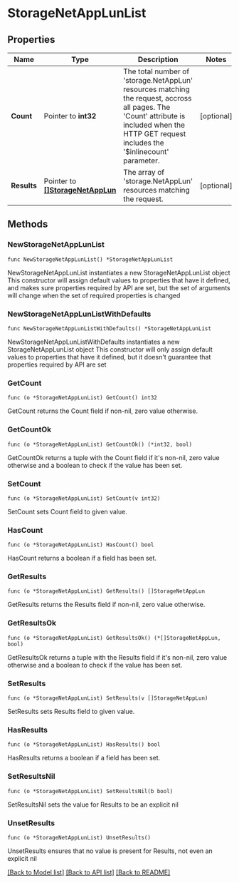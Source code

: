 # StorageNetAppLunList

## Properties

Name | Type | Description | Notes
------------ | ------------- | ------------- | -------------
**Count** | Pointer to **int32** | The total number of &#39;storage.NetAppLun&#39; resources matching the request, accross all pages. The &#39;Count&#39; attribute is included when the HTTP GET request includes the &#39;$inlinecount&#39; parameter. | [optional] 
**Results** | Pointer to [**[]StorageNetAppLun**](StorageNetAppLun.md) | The array of &#39;storage.NetAppLun&#39; resources matching the request. | [optional] 

## Methods

### NewStorageNetAppLunList

`func NewStorageNetAppLunList() *StorageNetAppLunList`

NewStorageNetAppLunList instantiates a new StorageNetAppLunList object
This constructor will assign default values to properties that have it defined,
and makes sure properties required by API are set, but the set of arguments
will change when the set of required properties is changed

### NewStorageNetAppLunListWithDefaults

`func NewStorageNetAppLunListWithDefaults() *StorageNetAppLunList`

NewStorageNetAppLunListWithDefaults instantiates a new StorageNetAppLunList object
This constructor will only assign default values to properties that have it defined,
but it doesn't guarantee that properties required by API are set

### GetCount

`func (o *StorageNetAppLunList) GetCount() int32`

GetCount returns the Count field if non-nil, zero value otherwise.

### GetCountOk

`func (o *StorageNetAppLunList) GetCountOk() (*int32, bool)`

GetCountOk returns a tuple with the Count field if it's non-nil, zero value otherwise
and a boolean to check if the value has been set.

### SetCount

`func (o *StorageNetAppLunList) SetCount(v int32)`

SetCount sets Count field to given value.

### HasCount

`func (o *StorageNetAppLunList) HasCount() bool`

HasCount returns a boolean if a field has been set.

### GetResults

`func (o *StorageNetAppLunList) GetResults() []StorageNetAppLun`

GetResults returns the Results field if non-nil, zero value otherwise.

### GetResultsOk

`func (o *StorageNetAppLunList) GetResultsOk() (*[]StorageNetAppLun, bool)`

GetResultsOk returns a tuple with the Results field if it's non-nil, zero value otherwise
and a boolean to check if the value has been set.

### SetResults

`func (o *StorageNetAppLunList) SetResults(v []StorageNetAppLun)`

SetResults sets Results field to given value.

### HasResults

`func (o *StorageNetAppLunList) HasResults() bool`

HasResults returns a boolean if a field has been set.

### SetResultsNil

`func (o *StorageNetAppLunList) SetResultsNil(b bool)`

 SetResultsNil sets the value for Results to be an explicit nil

### UnsetResults
`func (o *StorageNetAppLunList) UnsetResults()`

UnsetResults ensures that no value is present for Results, not even an explicit nil

[[Back to Model list]](../README.md#documentation-for-models) [[Back to API list]](../README.md#documentation-for-api-endpoints) [[Back to README]](../README.md)


